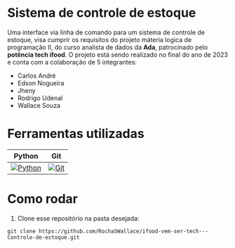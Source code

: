 # Sistema de controle de estoque
Uma interface via linha de comando para um sistema de controle de estoque, visa cumprir os requisitos do projeto máteria logica de programação II, do curso analista de dados da **Ada**, patrocinado pelo **potência tech ifood**. O projeto está sendo realizado no final do ano de 2023 e conta com a colaboração de 5 integrantes:
* Carlos André
* Edson Nogueira
* Jheny
* Rodrigo Udenal
* Wallace Souza

# Ferramentas utilizadas

| Python | Git | 
| ------ | --- | 
| [![Python](https://s3.dualstack.us-east-2.amazonaws.com/pythondotorg-assets/media/files/python-logo-only.svg)](https://www.python.org) | [![Git](https://git-scm.com/images/logos/downloads/Git-Icon-1788C.svg)](https://git-scm.com) 

# Como rodar

1.  Clone esse repositório na pasta desejada:
~~~
git clone https://github.com/RochaSWallace/ifood-vem-ser-tech---Controle-de-estoque.git
~~~